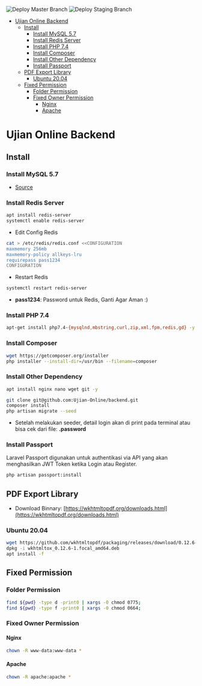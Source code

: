 ![Deploy Master Branch](https://github.com/Ujian-Online/backend/workflows/Deploy%20Master%20Branch/badge.svg)
![Deploy Staging Branch](https://github.com/Ujian-Online/backend/workflows/Deploy%20Staging%20Branch/badge.svg)

- [Ujian Online Backend](#ujian-online-backend)
  - [Install](#install)
    - [Install MySQL 5.7](#install-mysql-57)
    - [Install Redis Server](#install-redis-server)
    - [Install PHP 7.4](#install-php-74)
    - [Install Composer](#install-composer)
    - [Install Other Dependency](#install-other-dependency)
    - [Install Passport](#install-passport)
  - [PDF Export Library](#pdf-export-library)
    - [Ubuntu 20.04](#ubuntu-2004)
  - [Fixed Permission](#fixed-permission)
    - [Folder Permission](#folder-permission)
    - [Fixed Owner Permission](#fixed-owner-permission)
      - [Nginx](#nginx)
      - [Apache](#apache)

# Ujian Online Backend

## Install

### Install MySQL 5.7

- [Source](https://www.fosstechnix.com/how-to-install-mysql-5-7-on-ubuntu-20-04-lts/)

### Install Redis Server

```bash
apt install redis-server
systemctl enable redis-server
```

- Edit Config Redis

```bash
cat > /etc/redis/redis.conf <<CONFIGURATION
maxmemory 256mb
maxmemory-policy allkeys-lru
requirepass pass1234
CONFIGURATION
```

- Restart Redis

```bash
systemctl restart redis-server
```

- **pass1234**: Password untuk Redis, Ganti Agar Aman :)

### Install PHP 7.4

```bash
apt-get install php7.4-{mysqlnd,mbstring,curl,zip,xml,fpm,redis,gd} -y
```

### Install Composer

```bash
wget https://getcomposer.org/installer
php installer --install-dir=/usr/bin --filename=composer
```

### Install Other Dependency

```bash
apt install nginx nano wget git -y
```

```bash
git clone git@github.com:Ujian-Online/backend.git
composer install
php artisan migrate --seed
```
- Setelah melakukan seeder, detail login akan di print pada terminal atau bisa cek dari file: **.password**

### Install Passport

Laravel Passport digunakan untuk authentikasi via API yang akan menghasilkan JWT Token ketika Login atau Register.

```bash
php artisan passport:install
```

## PDF Export Library

- Download Binnary: [https://wkhtmltopdf.org/downloads.html](https://wkhtmltopdf.org/downloads.html)

### Ubuntu 20.04

```bash
wget https://github.com/wkhtmltopdf/packaging/releases/download/0.12.6-1/wkhtmltox_0.12.6-1.focal_amd64.deb
dpkg -i wkhtmltox_0.12.6-1.focal_amd64.deb
apt install -f
```

## Fixed Permission

### Folder Permission

```bash
find ${pwd} -type d -print0 | xargs -0 chmod 0775;
find ${pwd} -type f -print0 | xargs -0 chmod 0664;
```

### Fixed Owner Permission

#### Nginx

```bash
chown -R www-data:www-data *
```

#### Apache

```bash
chown -R apache:apache *
```
